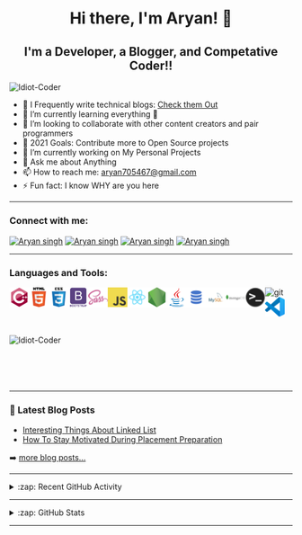 ### <h1 align="center"> Hi there, I'm Aryan! 👋</h1>

<h2 align="center">I'm a Developer, a Blogger, and Competative Coder!!</h2>

<p align="left"> <img src="https://komarev.com/ghpvc/?username=Idiot-Coder&label=Profile%20views&color=0e75b6&style=flat" alt="Idiot-Coder" /> </p>


- 🔭 I Frequently write technical blogs: [Check them Out][blogs]
- 🌱 I’m currently learning everything 🤣
- 👯 I’m looking to collaborate with other content creators and pair programmers
- 🥅 2021 Goals: Contribute more to Open Source projects
- 🔭 I’m currently working on My Personal Projects
- 💬 Ask me about Anything
- 📫 How to reach me: aryan705467@gmail.com
- ⚡ Fun fact: I know WHY are you here

---

### Connect with me:

<p align="left">
<a href="https://www.linkedin.com/in/aryan-singh-a232471aa/" target="blank"><img align="center" src="https://cdn.jsdelivr.net/npm/simple-icons@3.0.1/icons/linkedin.svg" alt="Aryan singh" height="30" width="40" /></a>
<a href="https://www.codechef.com/users/aryan8840" target="blank"><img align="center" src="https://cdn.jsdelivr.net/npm/simple-icons@3.1.0/icons/codechef.svg" alt="Aryan singh" height="30" width="40" /></a>
<a href="https://www.hackerrank.com/aryan705467" target="blank"><img align="center" src="https://cdn.jsdelivr.net/npm/simple-icons@3.0.1/icons/hackerrank.svg" alt="Aryan singh" height="30" width="40" /></a>
<a href="https://leetcode.com/aryan8840/" target="blank"><img align="center" src="https://cdn.jsdelivr.net/npm/simple-icons@3.0.1/icons/leetcode.svg" alt="Aryan singh" height="30" width="40" /></a>
</p>

---

### Languages and Tools:

<img align="left" alt="cpp" width="35px" src="https://raw.githubusercontent.com/devicons/devicon/master/icons/cplusplus/cplusplus-original.svg"/>
<img align="left" alt="HTML5" width="35px" src="https://raw.githubusercontent.com/github/explore/80688e429a7d4ef2fca1e82350fe8e3517d3494d/topics/html/html.png" />
<img align="left" alt="CSS3" width="35px" src="https://raw.githubusercontent.com/github/explore/80688e429a7d4ef2fca1e82350fe8e3517d3494d/topics/css/css.png" />
<img align="left" alt="bootstrap" width="35px" src="https://raw.githubusercontent.com/devicons/devicon/master/icons/bootstrap/bootstrap-plain-wordmark.svg"/>
<img align="left" alt="Sass" width="35px" src="https://raw.githubusercontent.com/github/explore/80688e429a7d4ef2fca1e82350fe8e3517d3494d/topics/sass/sass.png" />
<img align="left" alt="JavaScript" width="35px" src="https://raw.githubusercontent.com/github/explore/80688e429a7d4ef2fca1e82350fe8e3517d3494d/topics/javascript/javascript.png" />
<img align="left" alt="React" width="35px" src="https://raw.githubusercontent.com/github/explore/80688e429a7d4ef2fca1e82350fe8e3517d3494d/topics/react/react.png" />
<img align="left" alt="Node.js" width="35px" src="https://raw.githubusercontent.com/github/explore/80688e429a7d4ef2fca1e82350fe8e3517d3494d/topics/nodejs/nodejs.png" />
<img align="left" alt="java" width="35px" src="https://raw.githubusercontent.com/devicons/devicon/master/icons/java/java-original.svg"/>
<img align="left" alt="SQL" width="35px" src="https://raw.githubusercontent.com/github/explore/80688e429a7d4ef2fca1e82350fe8e3517d3494d/topics/sql/sql.png" />
<img align="left" alt="MySQL" width="35px" src="https://raw.githubusercontent.com/github/explore/80688e429a7d4ef2fca1e82350fe8e3517d3494d/topics/mysql/mysql.png" />
<img align="left" alt="MongoDB" width="35px" src="https://raw.githubusercontent.com/github/explore/80688e429a7d4ef2fca1e82350fe8e3517d3494d/topics/mongodb/mongodb.png" />
<img align="left" alt="Terminal" width="35px" src="https://raw.githubusercontent.com/github/explore/80688e429a7d4ef2fca1e82350fe8e3517d3494d/topics/terminal/terminal.png" />
<img align="left" alt="git" width="35px" src="https://www.vectorlogo.zone/logos/git-scm/git-scm-icon.svg"/>
<img align="left" alt="Visual Studio Code" width="35px" src="https://raw.githubusercontent.com/github/explore/80688e429a7d4ef2fca1e82350fe8e3517d3494d/topics/visual-studio-code/visual-studio-code.png"/>

<br/>
<br/>
<br/>
<br/>
<br/>
<img align="left" src="https://github-readme-stats.vercel.app/api/top-langs?username=Idiot-Coder&show_icons=true&locale=en&layout=compact" alt="Idiot-Coder" />
<br/>
<br/>
<br/>
<br/>
<br/
<br/>


---

### 📕 Latest Blog Posts

<!-- BLOG-POST-LIST:START -->
- [Interesting Things About Linked List](https://medium.com/@Aryan_singh/interesting-things-about-linked-list-1b6eae2657d)
- [How To Stay Motivated During Placement Preparation](https://medium.com/@Aryan_singh/how-to-stay-motivated-during-placement-preparation-27a8e071170c)
<!-- BLOG-POST-LIST:END -->

➡️ [more blog posts...](https://medium.com/@Aryan_singh)

---

<details>
  <summary>:zap: Recent GitHub Activity</summary>
  
<!--START_SECTION:activity-->
1. 🗣 Created new repo [Idiot-Coder/Gym-Management-System](https://github.com/Idiot-Coder/Gym-Management-System)
2. ❗️ Closed issue [#2]() in []()
3. ❌ Closed PR [#11]() in []()
4. 🗣 Commented on [#11]() in []()
5. 🎉 Merged PR [#10](https://github.com/Idiot-Coder/Gym-Management-System/pull/10) in [Idiot-Coder/Gym-Management-System](https://github.com/Idiot-Coder/Gym-Management-System)
<!--END_SECTION:activity-->

</details>

---

<details>
  <summary>:zap: GitHub Stats</summary>
          <p>&nbsp;<img align="center" src="https://github-readme-stats.vercel.app/api?username=Idiot-Coder&show_icons=true&locale=en" alt="Idiot-Coder" /></p>
          <p><img align="center" src="https://github-readme-streak-stats.herokuapp.com/?user=Idiot-Coder&" alt="Idiot-Coder" /></p>
 </details>
 
 ---

[blogs]: https://medium.com/@Aryan_singh
[leetcode]: https://leetcode.com/aryan8840/
[hackerrank]: https://www.hackerrank.com/aryan705467
[linkedin]: https://www.linkedin.com/in/aryan-singh-a232471aa/

[webdevplaylist]: https://www.youtube.com/playlist?list=PLkwxH9e_vrAJ0WbEsFA9W3I1W-g_BTsbt
[jsplaylist]: https://www.youtube.com/playlist?list=PLkwxH9e_vrALRJKu7wfXby3MKeflhTu6B
[cssplaylist]: https://www.youtube.com/playlist?list=PLkwxH9e_vrALSdvZuEh6gqQdmDoDIoqz4
[reactplaylist]: https://www.youtube.com/playlist?list=PLkwxH9e_vrAK4TdffpxKY3QGyHCpxFcQ0







